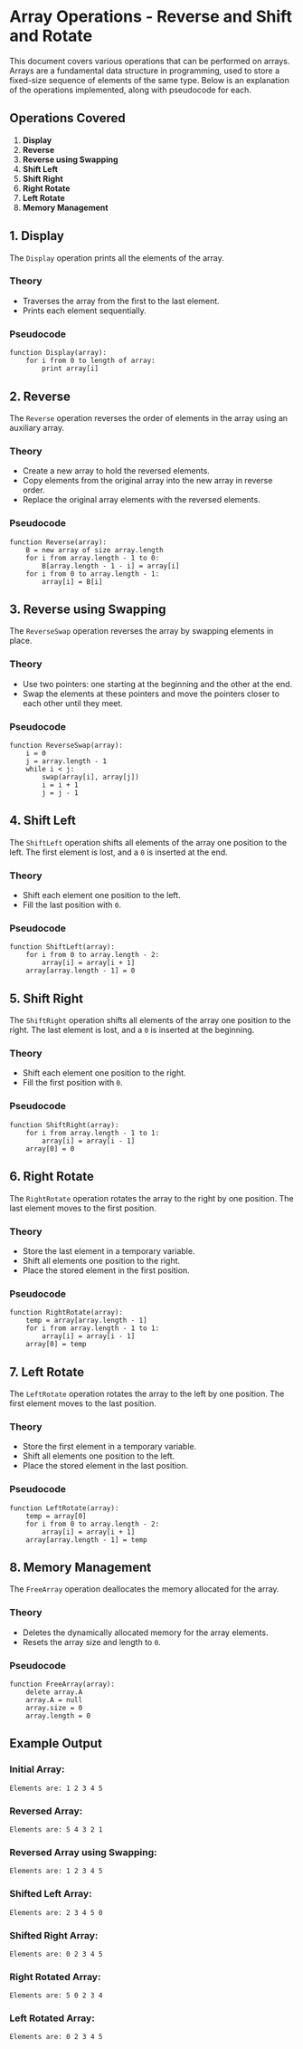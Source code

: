 # Array Operations - Reverse and Shift and Rotate

This document covers various operations that can be performed on arrays. Arrays are a fundamental data structure in programming, used to store a fixed-size sequence of elements of the same type. Below is an explanation of the operations implemented, along with pseudocode for each.

## Operations Covered

1. **Display**
2. **Reverse**
3. **Reverse using Swapping**
4. **Shift Left**
5. **Shift Right**
6. **Right Rotate**
7. **Left Rotate**
8. **Memory Management**

## 1. Display
The `Display` operation prints all the elements of the array.

### Theory
- Traverses the array from the first to the last element.
- Prints each element sequentially.

### Pseudocode
```
function Display(array):
    for i from 0 to length of array:
        print array[i]
```

## 2. Reverse
The `Reverse` operation reverses the order of elements in the array using an auxiliary array.

### Theory
- Create a new array to hold the reversed elements.
- Copy elements from the original array into the new array in reverse order.
- Replace the original array elements with the reversed elements.

### Pseudocode
```
function Reverse(array):
    B = new array of size array.length
    for i from array.length - 1 to 0:
        B[array.length - 1 - i] = array[i]
    for i from 0 to array.length - 1:
        array[i] = B[i]
```

## 3. Reverse using Swapping
The `ReverseSwap` operation reverses the array by swapping elements in place.

### Theory
- Use two pointers: one starting at the beginning and the other at the end.
- Swap the elements at these pointers and move the pointers closer to each other until they meet.

### Pseudocode
```
function ReverseSwap(array):
    i = 0
    j = array.length - 1
    while i < j:
        swap(array[i], array[j])
        i = i + 1
        j = j - 1
```

## 4. Shift Left
The `ShiftLeft` operation shifts all elements of the array one position to the left. The first element is lost, and a `0` is inserted at the end.

### Theory
- Shift each element one position to the left.
- Fill the last position with `0`.

### Pseudocode
```
function ShiftLeft(array):
    for i from 0 to array.length - 2:
        array[i] = array[i + 1]
    array[array.length - 1] = 0
```

## 5. Shift Right
The `ShiftRight` operation shifts all elements of the array one position to the right. The last element is lost, and a `0` is inserted at the beginning.

### Theory
- Shift each element one position to the right.
- Fill the first position with `0`.

### Pseudocode
```
function ShiftRight(array):
    for i from array.length - 1 to 1:
        array[i] = array[i - 1]
    array[0] = 0
```

## 6. Right Rotate
The `RightRotate` operation rotates the array to the right by one position. The last element moves to the first position.

### Theory
- Store the last element in a temporary variable.
- Shift all elements one position to the right.
- Place the stored element in the first position.

### Pseudocode
```
function RightRotate(array):
    temp = array[array.length - 1]
    for i from array.length - 1 to 1:
        array[i] = array[i - 1]
    array[0] = temp
```

## 7. Left Rotate
The `LeftRotate` operation rotates the array to the left by one position. The first element moves to the last position.

### Theory
- Store the first element in a temporary variable.
- Shift all elements one position to the left.
- Place the stored element in the last position.

### Pseudocode
```
function LeftRotate(array):
    temp = array[0]
    for i from 0 to array.length - 2:
        array[i] = array[i + 1]
    array[array.length - 1] = temp
```

## 8. Memory Management
The `FreeArray` operation deallocates the memory allocated for the array.

### Theory
- Deletes the dynamically allocated memory for the array elements.
- Resets the array size and length to `0`.

### Pseudocode
```
function FreeArray(array):
    delete array.A
    array.A = null
    array.size = 0
    array.length = 0
```

## Example Output

### Initial Array:
```
Elements are: 1 2 3 4 5
```

### Reversed Array:
```
Elements are: 5 4 3 2 1
```

### Reversed Array using Swapping:
```
Elements are: 1 2 3 4 5
```

### Shifted Left Array:
```
Elements are: 2 3 4 5 0
```

### Shifted Right Array:
```
Elements are: 0 2 3 4 5
```

### Right Rotated Array:
```
Elements are: 5 0 2 3 4
```

### Left Rotated Array:
```
Elements are: 0 2 3 4 5
```

